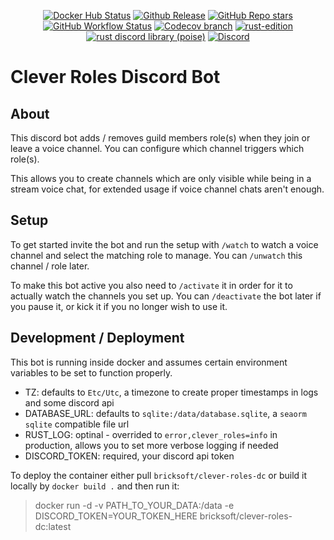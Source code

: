 <div align="center">
  <p>
    <a href="https://hub.docker.com/r/bricksoft/clever-roles-dc" target="_blank">
      <img alt="Docker Hub Status" src="https://img.shields.io/docker/pulls/bricksoft/clever-roles-dc?logo=docker&style=flat-square"></a>
    <a href="https://github.com/peanutbother/clever-roles/releases/latest" target="_blank">
      <img alt="Github Release" src="https://img.shields.io/github/v/release/peanutbother/clever-roles?logo=github&style=flat-square"></a>
    <a href="https://github.com/peanutbother/clever-roles/stargazers" target="_blank"><img alt="GitHub Repo stars" src="https://img.shields.io/github/stars/peanutbother/clever-roles?logo=github&logoColor=white&style=flat-square"></a>
    <br />
    <a href="https://github.com/peanutbother/clever-roles/actions" target="_blank">
      <img alt="GitHub Workflow Status" src="https://img.shields.io/github/actions/workflow/status/peanutbother/clever-roles/test.yml?branch=main&label=Tests&logo=github&style=flat-square"></a>
    <a href="https://app.codecov.io/gh/peanutbother/clever-roles" target="_blank">
      <img alt="Codecov branch" src="https://img.shields.io/codecov/c/github/peanutbother/clever-roles/main?logo=codecov&logoColor=white&style=flat-square"></a>
    <a href="https://rust-lang.org/" target="_blank">
      <img alt="rust-edition" src="https://img.shields.io/badge/rust%20edition-2018-blue?logo=rust&style=flat-square"></a>
    <a href="https://docs.rs/poise/latest/poise/" target="_blank">
      <img alt="rust discord library (poise)" src="https://img.shields.io/crates/v/poise?label=poise&logo=discord&logoColor=white&style=flat-square"></a>
    <a href="https://discord.gg/HeaQ7wxDyj" target="_blank">
      <img alt="Discord" src="https://img.shields.io/discord/995301719711957072?logo=discord&logoColor=white&style=flat-square"></a>
  </p>
</div>

# Clever Roles Discord Bot

## About

This discord bot adds / removes guild members role(s) when they join or leave a voice channel.
You can configure which channel triggers which role(s).

This allows you to create channels which are only visible while being in a stream voice chat, for extended usage if voice channel chats aren't enough.

## Setup

To get started invite the bot and run the setup with `/watch` to watch a voice channel and select the matching role to manage.
You can `/unwatch` this channel / role later.

To make this bot active you also need to `/activate` it in order for it to actually watch the channels you set up.
You can `/deactivate` the bot later if you pause it, or kick it if you no longer wish to use it.

## Development / Deployment

This bot is running inside docker and assumes certain environment variables to be set to function properly.

- TZ: defaults to `Etc/Utc`, a timezone to create proper timestamps in logs and some discord api
- DATABASE_URL: defaults to `sqlite:/data/database.sqlite`, a `seaorm sqlite` compatible file url
- RUST_LOG: optinal - overrided to `error,clever_roles=info` in production, allows you to set more verbose logging if needed
- DISCORD_TOKEN: required, your discord api token

To deploy the container either pull `bricksoft/clever-roles-dc` or build it locally by `docker build .` and then run it:
> docker run -d -v PATH_TO_YOUR_DATA:/data -e DISCORD_TOKEN=YOUR_TOKEN_HERE bricksoft/clever-roles-dc:latest
